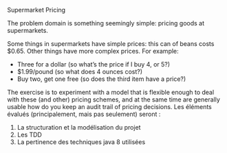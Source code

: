 Supermarket Pricing

The problem domain is something seemingly simple: pricing goods at supermarkets.

Some things in supermarkets have simple prices: this can of beans costs $0.65. Other things have more complex prices. For example:
- Three for a dollar (so what’s the price if I buy 4, or 5?) 
- $1.99/pound (so what does 4 ounces cost?)
- Buy two, get one free (so does the third item have a price?)

The exercise is to experiment with a model that is flexible enough to deal with these (and other) pricing schemes, and at the same time are generally usable how do you keep an audit trail of pricing decisions.
Les éléments évalués (principalement, mais pas seulement) seront : 
1. La structuration et la modélisation du projet 
2. Les TDD
3. La pertinence des techniques java 8 utilisées
